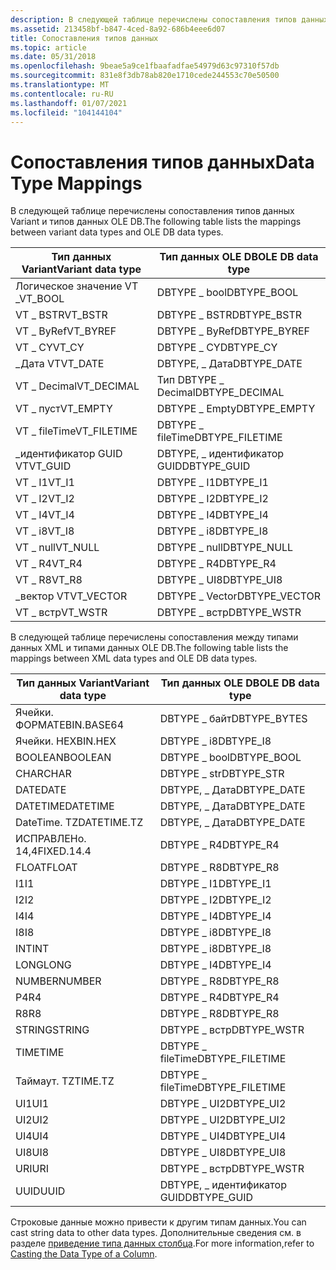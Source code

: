 ```yaml
---
description: В следующей таблице перечислены сопоставления типов данных Variant и типов данных OLE DB.
ms.assetid: 213458bf-b847-4ced-8a92-686b4eee6d07
title: Сопоставления типов данных
ms.topic: article
ms.date: 05/31/2018
ms.openlocfilehash: 9beae5a9ce1fbaafadfae54979d63c97310f57db
ms.sourcegitcommit: 831e8f3db78ab820e1710cede244553c70e50500
ms.translationtype: MT
ms.contentlocale: ru-RU
ms.lasthandoff: 01/07/2021
ms.locfileid: "104144104"
---
```

# <a name="data-type-mappings"></a><span data-ttu-id="6262f-103">Сопоставления типов данных</span><span class="sxs-lookup"><span data-stu-id="6262f-103">Data Type Mappings</span></span>

<span data-ttu-id="6262f-104">В следующей таблице перечислены сопоставления типов данных Variant и типов данных OLE DB.</span><span class="sxs-lookup"><span data-stu-id="6262f-104">The following table lists the mappings between variant data types and OLE DB data types.</span></span>




| <span data-ttu-id="6262f-105">Тип данных Variant</span><span class="sxs-lookup"><span data-stu-id="6262f-105">Variant data type</span></span> | <span data-ttu-id="6262f-106">Тип данных OLE DB</span><span class="sxs-lookup"><span data-stu-id="6262f-106">OLE DB data type</span></span> |
|-------------------|------------------|
| <span data-ttu-id="6262f-107">Логическое значение VT \_</span><span class="sxs-lookup"><span data-stu-id="6262f-107">VT\_BOOL</span></span>          | <span data-ttu-id="6262f-108">DBTYPE \_ bool</span><span class="sxs-lookup"><span data-stu-id="6262f-108">DBTYPE\_BOOL</span></span>     |
| <span data-ttu-id="6262f-109">VT \_ BSTR</span><span class="sxs-lookup"><span data-stu-id="6262f-109">VT\_BSTR</span></span>          | <span data-ttu-id="6262f-110">DBTYPE \_ BSTR</span><span class="sxs-lookup"><span data-stu-id="6262f-110">DBTYPE\_BSTR</span></span>     |
| <span data-ttu-id="6262f-111">VT \_ ByRef</span><span class="sxs-lookup"><span data-stu-id="6262f-111">VT\_BYREF</span></span>         | <span data-ttu-id="6262f-112">DBTYPE \_ ByRef</span><span class="sxs-lookup"><span data-stu-id="6262f-112">DBTYPE\_BYREF</span></span>    |
| <span data-ttu-id="6262f-113">VT \_ CY</span><span class="sxs-lookup"><span data-stu-id="6262f-113">VT\_CY</span></span>            | <span data-ttu-id="6262f-114">DBTYPE \_ CY</span><span class="sxs-lookup"><span data-stu-id="6262f-114">DBTYPE\_CY</span></span>       |
| <span data-ttu-id="6262f-115">\_Дата VT</span><span class="sxs-lookup"><span data-stu-id="6262f-115">VT\_DATE</span></span>          | <span data-ttu-id="6262f-116">DBTYPE, \_ Дата</span><span class="sxs-lookup"><span data-stu-id="6262f-116">DBTYPE\_DATE</span></span>     |
| <span data-ttu-id="6262f-117">VT \_ Decimal</span><span class="sxs-lookup"><span data-stu-id="6262f-117">VT\_DECIMAL</span></span>       | <span data-ttu-id="6262f-118">Тип DBTYPE \_ Decimal</span><span class="sxs-lookup"><span data-stu-id="6262f-118">DBTYPE\_DECIMAL</span></span>  |
| <span data-ttu-id="6262f-119">VT \_ пуст</span><span class="sxs-lookup"><span data-stu-id="6262f-119">VT\_EMPTY</span></span>         | <span data-ttu-id="6262f-120">DBTYPE \_ Empty</span><span class="sxs-lookup"><span data-stu-id="6262f-120">DBTYPE\_EMPTY</span></span>    |
| <span data-ttu-id="6262f-121">VT \_ fileTime</span><span class="sxs-lookup"><span data-stu-id="6262f-121">VT\_FILETIME</span></span>      | <span data-ttu-id="6262f-122">DBTYPE \_ fileTime</span><span class="sxs-lookup"><span data-stu-id="6262f-122">DBTYPE\_FILETIME</span></span> |
| <span data-ttu-id="6262f-123">\_идентификатор GUID VT</span><span class="sxs-lookup"><span data-stu-id="6262f-123">VT\_GUID</span></span>          | <span data-ttu-id="6262f-124">DBTYPE, \_ идентификатор GUID</span><span class="sxs-lookup"><span data-stu-id="6262f-124">DBTYPE\_GUID</span></span>     |
| <span data-ttu-id="6262f-125">VT \_ I1</span><span class="sxs-lookup"><span data-stu-id="6262f-125">VT\_I1</span></span>            | <span data-ttu-id="6262f-126">DBTYPE \_ I1</span><span class="sxs-lookup"><span data-stu-id="6262f-126">DBTYPE\_I1</span></span>       |
| <span data-ttu-id="6262f-127">VT \_ I2</span><span class="sxs-lookup"><span data-stu-id="6262f-127">VT\_I2</span></span>            | <span data-ttu-id="6262f-128">DBTYPE \_ I2</span><span class="sxs-lookup"><span data-stu-id="6262f-128">DBTYPE\_I2</span></span>       |
| <span data-ttu-id="6262f-129">VT \_ I4</span><span class="sxs-lookup"><span data-stu-id="6262f-129">VT\_I4</span></span>            | <span data-ttu-id="6262f-130">DBTYPE \_ I4</span><span class="sxs-lookup"><span data-stu-id="6262f-130">DBTYPE\_I4</span></span>       |
| <span data-ttu-id="6262f-131">VT \_ i8</span><span class="sxs-lookup"><span data-stu-id="6262f-131">VT\_I8</span></span>            | <span data-ttu-id="6262f-132">DBTYPE \_ i8</span><span class="sxs-lookup"><span data-stu-id="6262f-132">DBTYPE\_I8</span></span>       |
| <span data-ttu-id="6262f-133">VT \_ null</span><span class="sxs-lookup"><span data-stu-id="6262f-133">VT\_NULL</span></span>          | <span data-ttu-id="6262f-134">DBTYPE \_ null</span><span class="sxs-lookup"><span data-stu-id="6262f-134">DBTYPE\_NULL</span></span>     |
| <span data-ttu-id="6262f-135">VT \_ R4</span><span class="sxs-lookup"><span data-stu-id="6262f-135">VT\_R4</span></span>            | <span data-ttu-id="6262f-136">DBTYPE \_ R4</span><span class="sxs-lookup"><span data-stu-id="6262f-136">DBTYPE\_R4</span></span>       |
| <span data-ttu-id="6262f-137">VT \_ R8</span><span class="sxs-lookup"><span data-stu-id="6262f-137">VT\_R8</span></span>            | <span data-ttu-id="6262f-138">DBTYPE \_ UI8</span><span class="sxs-lookup"><span data-stu-id="6262f-138">DBTYPE\_UI8</span></span>      |
| <span data-ttu-id="6262f-139">\_вектор VT</span><span class="sxs-lookup"><span data-stu-id="6262f-139">VT\_VECTOR</span></span>        | <span data-ttu-id="6262f-140">DBTYPE \_ Vector</span><span class="sxs-lookup"><span data-stu-id="6262f-140">DBTYPE\_VECTOR</span></span>   |
| <span data-ttu-id="6262f-141">VT \_ встр</span><span class="sxs-lookup"><span data-stu-id="6262f-141">VT\_WSTR</span></span>          | <span data-ttu-id="6262f-142">DBTYPE \_ встр</span><span class="sxs-lookup"><span data-stu-id="6262f-142">DBTYPE\_WSTR</span></span>     |



 

<span data-ttu-id="6262f-143">В следующей таблице перечислены сопоставления между типами данных XML и типами данных OLE DB.</span><span class="sxs-lookup"><span data-stu-id="6262f-143">The following table lists the mappings between XML data types and OLE DB data types.</span></span>



| <span data-ttu-id="6262f-144">Тип данных Variant</span><span class="sxs-lookup"><span data-stu-id="6262f-144">Variant data type</span></span> | <span data-ttu-id="6262f-145">Тип данных OLE DB</span><span class="sxs-lookup"><span data-stu-id="6262f-145">OLE DB data type</span></span> |
|-------------------|------------------|
| <span data-ttu-id="6262f-146">Ячейки. ФОРМАТЕ</span><span class="sxs-lookup"><span data-stu-id="6262f-146">BIN.BASE64</span></span>        | <span data-ttu-id="6262f-147">DBTYPE \_ байт</span><span class="sxs-lookup"><span data-stu-id="6262f-147">DBTYPE\_BYTES</span></span>    |
| <span data-ttu-id="6262f-148">Ячейки. HEX</span><span class="sxs-lookup"><span data-stu-id="6262f-148">BIN.HEX</span></span>           | <span data-ttu-id="6262f-149">DBTYPE \_ i8</span><span class="sxs-lookup"><span data-stu-id="6262f-149">DBTYPE\_I8</span></span>       |
| <span data-ttu-id="6262f-150">BOOLEAN</span><span class="sxs-lookup"><span data-stu-id="6262f-150">BOOLEAN</span></span>           | <span data-ttu-id="6262f-151">DBTYPE \_ bool</span><span class="sxs-lookup"><span data-stu-id="6262f-151">DBTYPE\_BOOL</span></span>     |
| <span data-ttu-id="6262f-152">CHAR</span><span class="sxs-lookup"><span data-stu-id="6262f-152">CHAR</span></span>              | <span data-ttu-id="6262f-153">DBTYPE \_ str</span><span class="sxs-lookup"><span data-stu-id="6262f-153">DBTYPE\_STR</span></span>      |
| <span data-ttu-id="6262f-154">DATE</span><span class="sxs-lookup"><span data-stu-id="6262f-154">DATE</span></span>              | <span data-ttu-id="6262f-155">DBTYPE, \_ Дата</span><span class="sxs-lookup"><span data-stu-id="6262f-155">DBTYPE\_DATE</span></span>     |
| <span data-ttu-id="6262f-156">DATETIME</span><span class="sxs-lookup"><span data-stu-id="6262f-156">DATETIME</span></span>          | <span data-ttu-id="6262f-157">DBTYPE, \_ Дата</span><span class="sxs-lookup"><span data-stu-id="6262f-157">DBTYPE\_DATE</span></span>     |
| <span data-ttu-id="6262f-158">DateTime. TZ</span><span class="sxs-lookup"><span data-stu-id="6262f-158">DATETIME.TZ</span></span>       | <span data-ttu-id="6262f-159">DBTYPE, \_ Дата</span><span class="sxs-lookup"><span data-stu-id="6262f-159">DBTYPE\_DATE</span></span>     |
| <span data-ttu-id="6262f-160">ИСПРАВЛЕНо. 14,4</span><span class="sxs-lookup"><span data-stu-id="6262f-160">FIXED.14.4</span></span>        | <span data-ttu-id="6262f-161">DBTYPE \_ R4</span><span class="sxs-lookup"><span data-stu-id="6262f-161">DBTYPE\_R4</span></span>       |
| <span data-ttu-id="6262f-162">FLOAT</span><span class="sxs-lookup"><span data-stu-id="6262f-162">FLOAT</span></span>             | <span data-ttu-id="6262f-163">DBTYPE \_ R8</span><span class="sxs-lookup"><span data-stu-id="6262f-163">DBTYPE\_R8</span></span>       |
| <span data-ttu-id="6262f-164">I1</span><span class="sxs-lookup"><span data-stu-id="6262f-164">I1</span></span>                | <span data-ttu-id="6262f-165">DBTYPE \_ I1</span><span class="sxs-lookup"><span data-stu-id="6262f-165">DBTYPE\_I1</span></span>       |
| <span data-ttu-id="6262f-166">I2</span><span class="sxs-lookup"><span data-stu-id="6262f-166">I2</span></span>                | <span data-ttu-id="6262f-167">DBTYPE \_ I2</span><span class="sxs-lookup"><span data-stu-id="6262f-167">DBTYPE\_I2</span></span>       |
| <span data-ttu-id="6262f-168">I4</span><span class="sxs-lookup"><span data-stu-id="6262f-168">I4</span></span>                | <span data-ttu-id="6262f-169">DBTYPE \_ I4</span><span class="sxs-lookup"><span data-stu-id="6262f-169">DBTYPE\_I4</span></span>       |
| <span data-ttu-id="6262f-170">I8</span><span class="sxs-lookup"><span data-stu-id="6262f-170">I8</span></span>                | <span data-ttu-id="6262f-171">DBTYPE \_ i8</span><span class="sxs-lookup"><span data-stu-id="6262f-171">DBTYPE\_I8</span></span>       |
| <span data-ttu-id="6262f-172">INT</span><span class="sxs-lookup"><span data-stu-id="6262f-172">INT</span></span>               | <span data-ttu-id="6262f-173">DBTYPE \_ i8</span><span class="sxs-lookup"><span data-stu-id="6262f-173">DBTYPE\_I8</span></span>       |
| <span data-ttu-id="6262f-174">LONG</span><span class="sxs-lookup"><span data-stu-id="6262f-174">LONG</span></span>              | <span data-ttu-id="6262f-175">DBTYPE \_ I4</span><span class="sxs-lookup"><span data-stu-id="6262f-175">DBTYPE\_I4</span></span>       |
| <span data-ttu-id="6262f-176">NUMBER</span><span class="sxs-lookup"><span data-stu-id="6262f-176">NUMBER</span></span>            | <span data-ttu-id="6262f-177">DBTYPE \_ R8</span><span class="sxs-lookup"><span data-stu-id="6262f-177">DBTYPE\_R8</span></span>       |
| <span data-ttu-id="6262f-178">Р4</span><span class="sxs-lookup"><span data-stu-id="6262f-178">R4</span></span>                | <span data-ttu-id="6262f-179">DBTYPE \_ R4</span><span class="sxs-lookup"><span data-stu-id="6262f-179">DBTYPE\_R4</span></span>       |
| <span data-ttu-id="6262f-180">R8</span><span class="sxs-lookup"><span data-stu-id="6262f-180">R8</span></span>                | <span data-ttu-id="6262f-181">DBTYPE \_ R8</span><span class="sxs-lookup"><span data-stu-id="6262f-181">DBTYPE\_R8</span></span>       |
| <span data-ttu-id="6262f-182">STRING</span><span class="sxs-lookup"><span data-stu-id="6262f-182">STRING</span></span>            | <span data-ttu-id="6262f-183">DBTYPE \_ встр</span><span class="sxs-lookup"><span data-stu-id="6262f-183">DBTYPE\_WSTR</span></span>     |
| <span data-ttu-id="6262f-184">TIME</span><span class="sxs-lookup"><span data-stu-id="6262f-184">TIME</span></span>              | <span data-ttu-id="6262f-185">DBTYPE \_ fileTime</span><span class="sxs-lookup"><span data-stu-id="6262f-185">DBTYPE\_FILETIME</span></span> |
| <span data-ttu-id="6262f-186">Таймаут. TZ</span><span class="sxs-lookup"><span data-stu-id="6262f-186">TIME.TZ</span></span>           | <span data-ttu-id="6262f-187">DBTYPE \_ fileTime</span><span class="sxs-lookup"><span data-stu-id="6262f-187">DBTYPE\_FILETIME</span></span> |
| <span data-ttu-id="6262f-188">UI1</span><span class="sxs-lookup"><span data-stu-id="6262f-188">UI1</span></span>               | <span data-ttu-id="6262f-189">DBTYPE \_ UI2</span><span class="sxs-lookup"><span data-stu-id="6262f-189">DBTYPE\_UI2</span></span>      |
| <span data-ttu-id="6262f-190">UI2</span><span class="sxs-lookup"><span data-stu-id="6262f-190">UI2</span></span>               | <span data-ttu-id="6262f-191">DBTYPE \_ UI2</span><span class="sxs-lookup"><span data-stu-id="6262f-191">DBTYPE\_UI2</span></span>      |
| <span data-ttu-id="6262f-192">UI4</span><span class="sxs-lookup"><span data-stu-id="6262f-192">UI4</span></span>               | <span data-ttu-id="6262f-193">DBTYPE \_ UI4</span><span class="sxs-lookup"><span data-stu-id="6262f-193">DBTYPE\_UI4</span></span>      |
| <span data-ttu-id="6262f-194">UI8</span><span class="sxs-lookup"><span data-stu-id="6262f-194">UI8</span></span>               | <span data-ttu-id="6262f-195">DBTYPE \_ UI8</span><span class="sxs-lookup"><span data-stu-id="6262f-195">DBTYPE\_UI8</span></span>      |
| <span data-ttu-id="6262f-196">URI</span><span class="sxs-lookup"><span data-stu-id="6262f-196">URI</span></span>               | <span data-ttu-id="6262f-197">DBTYPE \_ встр</span><span class="sxs-lookup"><span data-stu-id="6262f-197">DBTYPE\_WSTR</span></span>     |
| <span data-ttu-id="6262f-198">UUID</span><span class="sxs-lookup"><span data-stu-id="6262f-198">UUID</span></span>              | <span data-ttu-id="6262f-199">DBTYPE, \_ идентификатор GUID</span><span class="sxs-lookup"><span data-stu-id="6262f-199">DBTYPE\_GUID</span></span>     |



 

<span data-ttu-id="6262f-200">Строковые данные можно привести к другим типам данных.</span><span class="sxs-lookup"><span data-stu-id="6262f-200">You can cast string data to other data types.</span></span> <span data-ttu-id="6262f-201">Дополнительные сведения см. в разделе [приведение типа данных столбца](-search-sql-castingdatacolumntype.md).</span><span class="sxs-lookup"><span data-stu-id="6262f-201">For more information,refer to [Casting the Data Type of a Column](-search-sql-castingdatacolumntype.md).</span></span>

 

 



